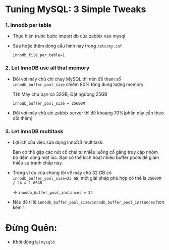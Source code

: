 # Tuning MySQL: 3 Simple Tweaks

### 1. Innodb per table

- Thực hiện trước bước import db của zabbix vào mysql 

- Sửa hoặc thêm dòng cấu hình này trong `/etc/my.cnf`

    ```innodb_file_per_table=1```

### 2. Let InnoDB use all that memory

- Đối với máy chủ chỉ chạy MySQL thì nên để tham số  `innodb_buffer_pool_size` chiếm 80% tổng dung lượng memory

    TH: Máy chủ bạn có 32GB, Đặt ngữong 25GB

    `innodb_buffer_pool_size = 25600M`

- Đối vơi máy chủ aio zabbix server thì để khoảng 70%(phần này cần theo dõi thêm)

### 3. Let InnoDB multitask

- Lợi ích của việc sửa dụng InnoDB multitask: 

    Bạn có thể gặp các nút cổ chai từ nhiều luồng cố gắng truy cập nhóm bộ đệm cùng một lúc. Bạn có thể kích hoạt nhiều buffer pools để giảm thiểu sự tranh chấp này.

- Trong ví dụ của chúng tôi về máy chủ 32 GB có `innodb_buffer_pool_size=25 GB`, một giải pháp phù hợp có thể là `25600M / 24 = 1.06GB`

    => ```innodb_buffer_pool_instances = 24```

- Nểu để tỉ lệ `innodb_buffer_pool_size/innodb_buffer_pool_instances` hơn kém 1

# Đừng Quên: 

- Khởi động lại ``mysqld``
